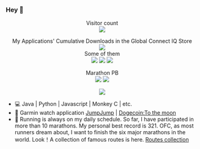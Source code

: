 ### Hey 👋
<p align="center">
  Visitor count<br>
  <img src="https://profile-counter.glitch.me/Likenttt/count.svg" />
</p>
<p align="center">
  My Applications' Cumulative Downloads in the Global Connect IQ Store<br>
  <img src="https://img.shields.io/badge/All_Apps-68003-red"/><br>
  Some of them<br>
  <img src="https://img.shields.io/badge/JumpJump-40733-green"/>
  <img src="https://img.shields.io/badge/极简中文表盘-4395-orange"/>
  <img src="https://img.shields.io/badge/DogeCoin_Price-781-blue"/>
</p>
<p align="center">
  Marathon PB<br>
  <img src="https://img.shields.io/badge/Marathon_PB-3:21:15-green"/>
  <img src="https://img.shields.io/badge/Half_Marathon_PB-1:33:12-red"/>
</p>

<p align="center">
  <img align="center" src="https://github-readme-stats.vercel.app/api?username=likenttt&show_icons=true&count_private=true&include_all_commits=true" />
</p>

- 💻 Java | Python | Javascript | Monkey C | etc.
- 🔭 Garmin watch application [JumpJump](https://apps.garmin.com/en-US/apps/dc6ceca8-6ec6-49f2-b711-4ebc0d347177) | [Dogecoin:To the moon](https://apps.garmin.com/en-US/apps/c6168ee2-aa5b-42d3-964d-7a891fb8fc12)
- 🌱 Running is always on my daily schedule. So far, I have participated in more than 10 marathons. My personal best record is 321. OFC, as most runners dream about, I want to finish the six major marathons in the world. Look！A collection of famous routes is here. [Routes collection](https://likenttt.github.io/awesome-marathon-routes-gpx-collection/)
